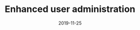 ---
title: Enhanced user administration
date: 2019-11-25
company: Autodesk
byline: Drove the creation of improvements to the user management experience, streamlining administrative tasks
tags: [portfolio]
has_writeup: false
--- 